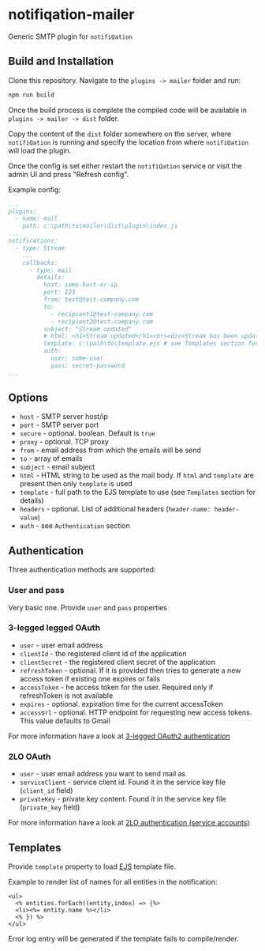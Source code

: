# notifiqation-mailer

Generic SMTP plugin for `notifiQation`

## Build and Installation

Clone this repository. Navigate to the `plugins -> mailer` folder and run:

```bash
npm run build
```

Once the build process is complete the compiled code will be available in `plugins -> mailer -> dist` folder.

Copy the content of the `dist` folder somewhere on the server, where `notifiQation` is running and specify the location from where `notifiQation` will load the plugin.

Once the config is set either restart the `notifiQation` service or visit the admin UI and press "Refresh config".

Example config:

```yaml
...
plugins:
  - name: mail
    path: c:\path\to\mailer\dist\plugin\index.js
...
notifications:
  - type: Stream
    ...
    callbacks:
      - type: mail
        details:
          host: some-host-or-ip
          port: 123
          from: test@test-company.com
          to:
            - recipient1@test-company.com
            - recipient2@test-company.com
          subject: "Stream updated"
          # html: <h1>Stream updated</h1><br><div>Stream has been updated</div>
          template: c:\path\to\template.ejs # see Templates section for details
          auth:
            user: some-user
            pass: secret-password
...
```

## Options

- `host` - SMTP server host/ip
- `port` - SMTP server port
- `secure` - optional. boolean. Default is `true`
- `proxy` - optional. TCP proxy
- `from` - email address from which the emails will be send
- `to` - array of emails
- `subject` - email subject
- `html` - HTML string to be used as the mail body. If `html` and `template` are present then only `template` is used
- `template` - full path to the EJS template to use (see `Templates` section for details)
- `headers` - optional. List of additional headers (`header-name: header-value`)
- `auth` - see `Authentication` section

## Authentication

Three authentication methods are supported:

### User and pass

Very basic one. Provide `user` and `pass` properties

### 3-legged legged OAuth

- `user` - user email address
- `clientId` - the registered client id of the application
- `clientSecret` - the registered client secret of the application
- `refreshToken` - optional. If it is provided then tries to generate a new access token if existing one expires or fails
- `accessToken` - he access token for the user. Required only if refreshToken is not available
- `expires` - optional. expiration time for the current accessToken
- `accessUrl` - optional. HTTP endpoint for requesting new access tokens. This value defaults to Gmail

For more information have a look at [3-legged OAuth2 authentication](https://www.nodemailer.com/smtp/oauth2/#oauth-3lo)

### 2LO OAuth

- `user` - user email address you want to send mail as
- `serviceClient` - service client id. Found it in the service key file (`client_id` field)
- `privateKey` - private key content. Found it in the service key file (`private_key` field)

For more information have a look at [2LO authentication (service accounts)](https://www.nodemailer.com/smtp/oauth2/#oauth-2lo)

## Templates

Provide `template` property to load [EJS](https://ejs.co/) template file.

Example to render list of names for all entities in the notification:

```ejs
<ul>
  <% entities.forEach((entity,index) => {%>
  <li><%= entity.name %></li>
  <% }) %>
</ul>

```

Error log entry will be generated if the template fails to compile/render.
